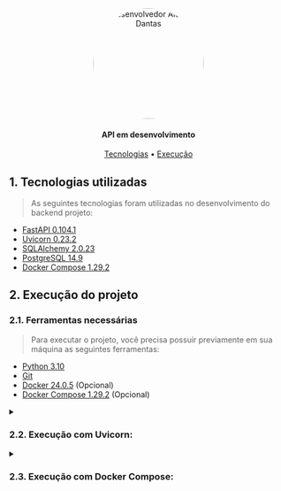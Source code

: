 <section align="center" style="margin-bottom: 2em">
    <img style="border-radius: 50%;" src="https://avatars.githubusercontent.com/alcides07" width="200px;" alt="Desenvolvedor Alcides Dantas"/>
  <h4>API em desenvolvimento</h4>
  <div>
    <a href="#tecnologias-utilizadas">Tecnologias</a> •
    <a href="#execução-do-projeto">Execução</a> 
  </div>
</section>

## 1. Tecnologias utilizadas

> As seguintes tecnologias foram utilizadas no desenvolvimento do backend projeto:

-   [FastAPI 0.104.1](https://fastapi.tiangolo.com/)
-   [Uvicorn 0.23.2](https://www.uvicorn.org/)
-   [SQLAlchemy 2.0.23](https://www.sqlalchemy.org/)
-   [PostgreSQL 14.9](https://www.postgresql.org/)
-   [Docker Compose 1.29.2](https://docs.docker.com/compose/)

## 2. Execução do projeto

### 2.1. Ferramentas necessárias

> Para executar o projeto, você precisa possuir previamente em sua máquina as seguintes ferramentas:

-   [Python 3.10](https://www.python.org/downloads/)
-   [Git](https://git-scm.com)
-   [Docker 24.0.5](https://docs.docker.com/get-docker/) (Opcional)
-   [Docker Compose 1.29.2](https://docs.docker.com/compose/) (Opcional)

<details>
  <summary><h3>2.2. Execução com Uvicorn:</h3></summary>

#### 2.2.1. Clone o repositório:

```
git clone https://github.com/alcides07/juiz-online.git
```

#### 2.2.2. Acesse o diretório gerado:

```
cd juiz-online/backend/
```

#### 2.2.3. Crie um ambiente virtual:

```
python3 -m venv venv
```

#### 2.2.4. Ative o ambiente virtual (Linux):

```
. venv/bin/activate
```

Ou

#### 2.2.4. Ative o ambiente virtual (Windows):

```
.\venv\Scripts\activate
```

#### 2.2.5. Instale as dependências:

```
pip install -r requirements.txt
```

#### 2.2.6. Execute a aplicação:

```
uvicorn main:app --reload
```

</details>

<details>
  <summary><h3>2.3. Execução com Docker Compose:</h3></summary>

#### 2.3.1. Clone o repositório:

```
git clone https://github.com/alcides07/juiz-online.git
```

#### 2.3.2. Acesse o diretório gerado:

```
cd juiz-online/backend/
```

#### 2.3.3. Execute a aplicação:

```
docker-compose up --build
```

</details>

